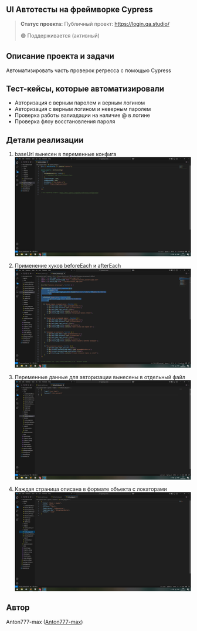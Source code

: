 <h2>UI Автотесты на фреймворке Cypress</h2>

> **Статус проекта:**
> Публичный проект: https://login.qa.studio/
> 
> 🟢 Поддерживается (активный) 

## Описание проекта и задачи
Автоматизировать часть проверок регресса с помощью Cypress

## Тест-кейсы, которые автоматизировали
* Авторизация с верным паролем и верным логином
* Авторизация c верным логином и неверным паролем
* Проверка работы валиадации на наличие @ в логине
* Проверка флоу восстановления пароля

## Детали реализации

1. baseUrl вынесен в переменные конфига
![image](https://raw.githubusercontent.com/Anton777-max/Cypress.js/refs/heads/main/config.js.png)

2. Применение хуков beforeEach и afterEach
![image](https://raw.githubusercontent.com/Anton777-max/Cypress.js/refs/heads/main/locators.cy.js.png)

3. Переменные данные для авторизации вынесены в отдельный файл
![image](https://raw.githubusercontent.com/Anton777-max/Cypress.js/refs/heads/main/default_data.json.png)

4. Каждая страница описана в формате объекта с локаторами
![image](https://raw.githubusercontent.com/Anton777-max/Cypress.js/refs/heads/main/main_page.json.png)


## Автор

Anton777-max ([Anton777-max](https://t.me/Anton_595))
